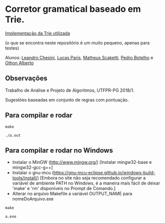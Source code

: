 # Corretor gramatical baseado em Trie.

[Implementação da Trie utilizada](https://github.com/r-lyeh-archived/trie)

(o que se encontra neste repositório é um muito pequeno, apenas para testes)

Alunos: [Leandro Chesini](https://github.com/chesini), [Lucas Paris](https://github.com/lucasrv8), [Matheus Scaketti](https://github.com/scaketti), [Pedro Botelho](https://github.com/bwpedro) e [Othon Alberto](https://github.com/othonalberto)

## Observações

Trabalho de Análise e Projeto de Algoritmos, UTFPR-PG 2018/1.

Sugestões baseadas em conjunto de regras com pontuação.

## Para compilar e rodar

`` make ``

`` ./a.out ``

## Para compilar e rodar no Windows

- Instalar o MinGW (http://www.mingw.org/) [Instalar mingw32-base e mingw32-gcc-g++]
- Instalar o gnu-mcu (https://gnu-mcu-eclipse.github.io/windows-build-tools/install/) [Embora no site não seja recomendado configurar a variável de ambiente PATH no Windows, é a maneira mais fácil de deixar 'make' e 'rm' disponíveis no Prompt de Comando.]
- Alterar no arquivo Makefile a variável OUTPUT_NAME para nomeDoArquivo.exe

`` make ``

`` a.exe ``
